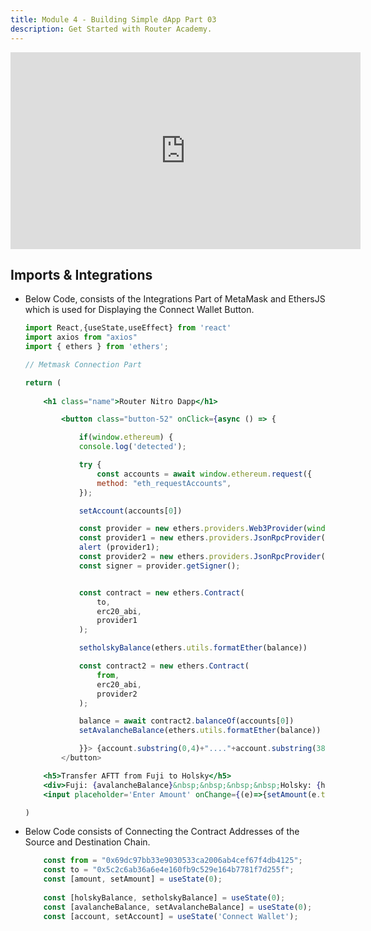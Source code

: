 ```yaml
---
title: Module 4 - Building Simple dApp Part 03
description: Get Started with Router Academy.
---
```


<iframe width="560" height="315" src="https://www.youtube.com/embed/fe-taJ5_yDo" frameborder="0" allow="accelerometer; autoplay; encrypted-media; gyroscope; picture-in-picture" allowfullscreen></iframe>

## Imports & Integrations

- Below Code, consists of the Integrations Part of MetaMask and EthersJS which is used for Displaying the Connect Wallet Button.

    ```jsx
    import React,{useState,useEffect} from 'react'
    import axios from "axios"
    import { ethers } from 'ethers';

    // Metmask Connection Part

    return (
        
        <h1 class="name">Router Nitro Dapp</h1>

            <button class="button-52" onClick={async () => {

                if(window.ethereum) {
                console.log('detected');

                try {
                    const accounts = await window.ethereum.request({
                    method: "eth_requestAccounts",
                });

                setAccount(accounts[0])

                const provider = new ethers.providers.Web3Provider(window.ethereum);
                const provider1 = new ethers.providers.JsonRpcProvider("https://rpc.holesky.ethpandaops.io", 17000); // RPC for Holesky
                alert (provider1);
                const provider2 = new ethers.providers.JsonRpcProvider("https://rpc.ankr.com/avalanche_fuji", 43113); // RPC for Avalanche
                const signer = provider.getSigner();


                const contract = new ethers.Contract(
                    to,
                    erc20_abi,
                    provider1
                );

                setholskyBalance(ethers.utils.formatEther(balance))

                const contract2 = new ethers.Contract(
                    from,
                    erc20_abi,
                    provider2
                );

                balance = await contract2.balanceOf(accounts[0])
            	setAvalancheBalance(ethers.utils.formatEther(balance))

                }}> {account.substring(0,4)+"...."+account.substring(38,42)}
            </button>

        <h5>Transfer AFTT from Fuji to Holsky</h5>
        <div>Fuji: {avalancheBalance}&nbsp;&nbsp;&nbsp;&nbsp;Holsky: {holskyBalance}</div>
        <input placeholder='Enter Amount' onChange={(e)=>{setAmount(e.target.value*Math.pow(10,18))}}></input>

    )
    ```

- Below Code consists of Connecting the Contract Addresses of the Source and Destination Chain.

    ```jsx
        const from = "0x69dc97bb33e9030533ca2006ab4cef67f4db4125";
        const to = "0x5c2c6ab36a6e4e160fb9c529e164b7781f7d255f";
        const [amount, setAmount] = useState(0);
        
        const [holskyBalance, setholskyBalance] = useState(0);
        const [avalancheBalance, setAvalancheBalance] = useState(0);
        const [account, setAccount] = useState('Connect Wallet');
    ```